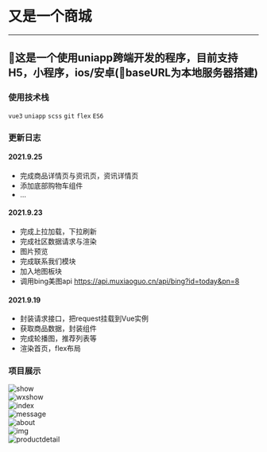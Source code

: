 # 又是一个商城
---
## 🛒这是一个使用uniapp跨端开发的程序，目前支持H5，小程序，ios/安卓(👀baseURL为本地服务器搭建)

### 使用技术栈
```vue3``` ```uniapp``` ```scss``` ```git``` ```flex``` ```ES6```

### 更新日志

#### 2021.9.25
- 完成商品详情页与资讯页，资讯详情页
- 添加底部购物车组件
- ...

#### 2021.9.23
- 完成上拉加载，下拉刷新
- 完成社区数据请求与渲染
- 图片预览
- 完成联系我们模块
- 加入地图板块
- 调用bing美图api  https://api.muxiaoguo.cn/api/bing?id=today&pn=8

#### 2021.9.19
- 封装请求接口，把request挂载到Vue实例
- 获取商品数据，封装组件
- 完成轮播图，推荐列表等
- 渲染首页，flex布局


### 项目展示
![show](/showimg/展示.gif)  <br/> 
![wxshow](/showimg/小程序展示.gif) <br/> 
![index](/showimg/首页.png) <br/> 
![message](/showimg/资讯.png) <br/> 
![about](/showimg/联系我们.png) <br/> 
![img](/showimg/社区图片.png) <br/> 
![productdetail](/showimg/商品详情.png)
